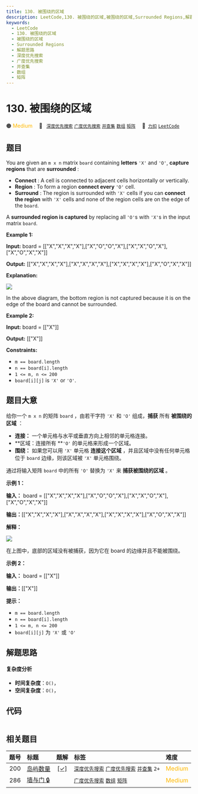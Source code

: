 ```yaml
---
title: 130. 被围绕的区域
description: LeetCode,130. 被围绕的区域,被围绕的区域,Surrounded Regions,解题思路,深度优先搜索,广度优先搜索,并查集,数组,矩阵
keywords:
  - LeetCode
  - 130. 被围绕的区域
  - 被围绕的区域
  - Surrounded Regions
  - 解题思路
  - 深度优先搜索
  - 广度优先搜索
  - 并查集
  - 数组
  - 矩阵
---
```


# 130. 被围绕的区域

🟠 <font color=#ffb800>Medium</font>&emsp; 🔖&ensp; [`深度优先搜索`](/tag/depth-first-search.md) [`广度优先搜索`](/tag/breadth-first-search.md) [`并查集`](/tag/union-find.md) [`数组`](/tag/array.md) [`矩阵`](/tag/matrix.md)&emsp; 🔗&ensp;[`力扣`](https://leetcode.cn/problems/surrounded-regions) [`LeetCode`](https://leetcode.com/problems/surrounded-regions)

## 题目

You are given an `m x n` matrix `board` containing **letters** `'X'` and
`'O'`, **capture regions** that are **surrounded** :

  * **Connect** : A cell is connected to adjacent cells horizontally or vertically.
  * **Region** : To form a region **connect every** `'O'` cell.
  * **Surround** : The region is surrounded with `'X'` cells if you can **connect the region** with `'X'` cells and none of the region cells are on the edge of the `board`.

A **surrounded region is captured** by replacing all `'O'`s with `'X'`s in the
input matrix `board`.



**Example 1:**

**Input:** board =
[["X","X","X","X"],["X","O","O","X"],["X","X","O","X"],["X","O","X","X"]]

**Output:**
[["X","X","X","X"],["X","X","X","X"],["X","X","X","X"],["X","O","X","X"]]

**Explanation:**

![](https://assets.leetcode.com/uploads/2021/02/19/xogrid.jpg)

In the above diagram, the bottom region is not captured because it is on the
edge of the board and cannot be surrounded.

**Example 2:**

**Input:** board = [["X"]]

**Output:** [["X"]]



**Constraints:**

  * `m == board.length`
  * `n == board[i].length`
  * `1 <= m, n <= 200`
  * `board[i][j]` is `'X'` or `'O'`.


## 题目大意

给你一个 `m x n` 的矩阵 `board` ，由若干字符 `'X'` 和 `'O'` 组成，**捕获** 所有 **被围绕的区域** ：

  * **连接：** 一个单元格与水平或垂直方向上相邻的单元格连接。
  * **区域：连接所有  **`'O'` 的单元格来形成一个区域。
  * **围绕：** 如果您可以用 `'X'` 单元格 **连接这个区域** ，并且区域中没有任何单元格位于 `board` 边缘，则该区域被 `'X'` 单元格围绕。

通过将输入矩阵 `board` 中的所有 `'O'` 替换为 `'X'` 来 **捕获被围绕的区域** 。



**示例 1：**

**输入：** board =
[["X","X","X","X"],["X","O","O","X"],["X","X","O","X"],["X","O","X","X"]]

**输出：**[["X","X","X","X"],["X","X","X","X"],["X","X","X","X"],["X","O","X","X"]]

**解释：**

![](https://pic.leetcode.cn/1718167191-XNjUTG-image.png)

在上图中，底部的区域没有被捕获，因为它在 board 的边缘并且不能被围绕。

**示例 2：**

**输入：** board = [["X"]]

**输出：**[["X"]]



**提示：**

  * `m == board.length`
  * `n == board[i].length`
  * `1 <= m, n <= 200`
  * `board[i][j]` 为 `'X'` 或 `'O'`


## 解题思路

#### 复杂度分析

- **时间复杂度**：`O()`，
- **空间复杂度**：`O()`，

## 代码

```javascript

```

## 相关题目

<!-- prettier-ignore -->
| 题号 | 标题 | 题解 | 标签 | 难度 |
| :------: | :------ | :------: | :------ | :------ |
| 200 | [岛屿数量](https://leetcode.com/problems/number-of-islands) | [[✓]](/problem/0200.md) |  [`深度优先搜索`](/tag/depth-first-search.md) [`广度优先搜索`](/tag/breadth-first-search.md) [`并查集`](/tag/union-find.md) `2+` | <font color=#ffb800>Medium</font> |
| 286 | [墙与门 🔒](https://leetcode.com/problems/walls-and-gates) |  |  [`广度优先搜索`](/tag/breadth-first-search.md) [`数组`](/tag/array.md) [`矩阵`](/tag/matrix.md) | <font color=#ffb800>Medium</font> |